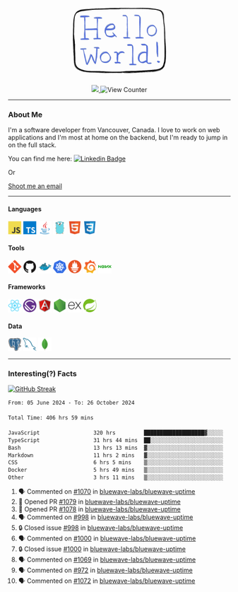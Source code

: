 <div align="center">
    <img src="./img/hello_world.webp" height="200px" width="">
    <div>
        <a href="https://www.linkedin.com/in/ajhollid">
            <img src="https://img.shields.io/badge/LinkedIn-blue"/>
        </a>
        <img src="https://komarev.com/ghpvc/?username=ajhollid&color=yellow" alt="View Counter">
    </div>
</div>

---

### About Me

I'm a software developer from Vancouver, Canada. I love to work on web applications and I'm most at home on the backend, but I'm ready to jump in on the full stack.

You can find me here: [![Linkedin Badge](https://img.shields.io/badge/-ajhollid-blue?style=flat&logo=Linkedin&logoColor=white)](https://www.linkedin.com/in/ajhollid)

Or

[Shoot me an email](mailto:ajhollid@gmail.com)

---

#### Languages

<div>
    <img src="./img/devicons/javascript-original.svg" width=30 height=30 alt="JavaScript">
    <img src="/img/devicons/typescript-original.svg" width=30 height=30 alt="TypeScript">
    <img src="./img/devicons/java-original.svg" width=30 height=30 alt="Java">
    <img src="./img/devicons/go-original.svg" width=30 height=30 alt="Golang">
    <img src="./img/devicons/html5-original.svg" width=30 height=30 alt="HTML 5">
    <img src="./img/devicons/css3-original.svg" width=30 height=30 alt="CSS 3">
</div>

#### Tools

<div>
    <img src="./img/devicons/git-original.svg" width=30 height=30 alt="Git">
    <img src="./img/devicons/github-original.svg" width=30 height=30 alt="Github">
    <img src="./img/devicons/docker-original.svg" width=30 
    height=30 alt="Docker">
    <img src="./img/devicons/kubernetes-original.svg" width=30 height=30 alt="K8">
    <img src="./img/devicons/prometheus-original.svg" width=30 height=30 alt="Prometheus">
    <img src="./img/devicons/grafana-original.svg" width=30 height=30 alt="Grafana">
    <img src="./img/devicons/nginx-original.svg" width=30 height=30 alt="Nginx">
</div>

#### Frameworks

<div>
    <img src="./img/devicons/react-original.svg" width=30 height=30 alt="React">
    <img src="./img/devicons/gatsby-original.svg" width=30 height=30 alt="Gatsby">
    <img src="./img/devicons/angularjs-original.svg" width=30 height=30 alt="AngularJS">
    <img src="./img/devicons/nodejs-original.svg" width=30 height=30 alt="NodeJS">
    <img src="./img/devicons/express-original.svg" width=30 height=30 alt="Express">
    <img src="./img/devicons/spring-original.svg" width=30 height=30 alt="Spring">
</div>

#### Data

<div>
    <img src="./img/devicons/postgresql-original.svg" width=30 height=30 alt="Postgresql">
    <img src="./img/devicons/mysql-original.svg" width=30 height=30 alt="Mysql">
    <img src="./img/devicons/mongodb-original.svg" width=30 height=30 alt="MongoDB">
</div>

---

### Interesting(?) Facts

[![GitHub Streak](http://github-readme-streak-stats.herokuapp.com?user=ajhollid)](https://git.io/streak-stats)

 <!--START_SECTION:waka-->

```txt
From: 05 June 2024 - To: 26 October 2024

Total Time: 406 hrs 59 mins

JavaScript                 320 hrs         ███████████████████▓░░░░░   78.01 %
TypeScript                 31 hrs 44 mins  ██░░░░░░░░░░░░░░░░░░░░░░░   07.74 %
Bash                       13 hrs 13 mins  ▓░░░░░░░░░░░░░░░░░░░░░░░░   03.22 %
Markdown                   11 hrs 2 mins   ▓░░░░░░░░░░░░░░░░░░░░░░░░   02.69 %
CSS                        6 hrs 5 mins    ▒░░░░░░░░░░░░░░░░░░░░░░░░   01.49 %
Docker                     5 hrs 49 mins   ▒░░░░░░░░░░░░░░░░░░░░░░░░   01.42 %
Other                      3 hrs 11 mins   ▒░░░░░░░░░░░░░░░░░░░░░░░░   00.78 %
```

<!--END_SECTION:waka-->


<!--START_SECTION:activity-->
1. 🗣 Commented on [#1070](https://github.com/bluewave-labs/bluewave-uptime/pull/1070#issuecomment-2440780816) in [bluewave-labs/bluewave-uptime](https://github.com/bluewave-labs/bluewave-uptime)
2. 💪 Opened PR [#1079](https://github.com/bluewave-labs/bluewave-uptime/pull/1079) in [bluewave-labs/bluewave-uptime](https://github.com/bluewave-labs/bluewave-uptime)
3. 💪 Opened PR [#1078](https://github.com/bluewave-labs/bluewave-uptime/pull/1078) in [bluewave-labs/bluewave-uptime](https://github.com/bluewave-labs/bluewave-uptime)
4. 🗣 Commented on [#998](https://github.com/bluewave-labs/bluewave-uptime/issues/998#issuecomment-2440335658) in [bluewave-labs/bluewave-uptime](https://github.com/bluewave-labs/bluewave-uptime)
5. 🔒 Closed issue [#998](https://github.com/bluewave-labs/bluewave-uptime/issues/998) in [bluewave-labs/bluewave-uptime](https://github.com/bluewave-labs/bluewave-uptime)
6. 🗣 Commented on [#1000](https://github.com/bluewave-labs/bluewave-uptime/issues/1000#issuecomment-2440334621) in [bluewave-labs/bluewave-uptime](https://github.com/bluewave-labs/bluewave-uptime)
7. 🔒 Closed issue [#1000](https://github.com/bluewave-labs/bluewave-uptime/issues/1000) in [bluewave-labs/bluewave-uptime](https://github.com/bluewave-labs/bluewave-uptime)
8. 🗣 Commented on [#1069](https://github.com/bluewave-labs/bluewave-uptime/issues/1069#issuecomment-2440215088) in [bluewave-labs/bluewave-uptime](https://github.com/bluewave-labs/bluewave-uptime)
9. 🗣 Commented on [#972](https://github.com/bluewave-labs/bluewave-uptime/pull/972#issuecomment-2440027590) in [bluewave-labs/bluewave-uptime](https://github.com/bluewave-labs/bluewave-uptime)
10. 🗣 Commented on [#1072](https://github.com/bluewave-labs/bluewave-uptime/pull/1072#issuecomment-2439571572) in [bluewave-labs/bluewave-uptime](https://github.com/bluewave-labs/bluewave-uptime)
<!--END_SECTION:activity-->
